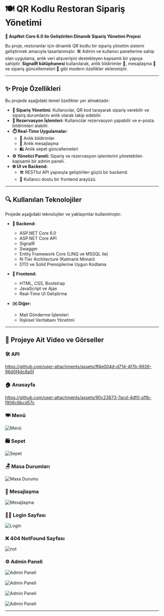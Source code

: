 # **🍽️ QR Kodlu Restoran Sipariş Yönetimi**  
**🔧 AspNet Core 6.0 ile Geliştirilen Dinamik Sipariş Yönetimi Projesi**  

Bu proje, restoranlar için dinamik QR kodlu bir sipariş yönetim sistemi geliştirmek amacıyla tasarlanmıştır. 🛠️ Admin ve kullanıcı panellerine sahip olan uygulama, anlık veri alışverişini destekleyen kapsamlı bir yapıya sahiptir. **SignalR kütüphanesi** kullanılarak, anlık bildirimler 📢, mesajlaşma 💬 ve sipariş güncellemeleri 🔄 gibi modern özellikler eklenmiştir.  

---

## **✨ Proje Özellikleri**  
Bu projede aşağıdaki temel özellikler yer almaktadır:  

- **🛒 Sipariş Yönetimi:** Kullanıcılar, QR kod tarayarak sipariş verebilir ve sipariş durumlarını anlık olarak takip edebilir.  
- **📧 Rezervasyon İşlemleri:** Kullanıcılar rezervasyon yapabilir ve e-posta bildirimleri alabilir.  
- **⏱️ Real-Time Uygulamalar:**  
  - 📢 Anlık bildirimler  
  - 💬 Anlık mesajlaşma  
  - 🛍️ Anlık sepet güncellemeleri  
- **⚙️ Yönetici Paneli:** Sipariş ve rezervasyon işlemlerini yönetebilen kapsamlı bir admin paneli.  
- **🌐 UI ve Backend:**  
  - 🛠️ RESTful API yapısıyla geliştirilen güçlü bir backend.  
  - 🎨 Kullanıcı dostu bir frontend arayüzü.  

---

## **🔍 Kullanılan Teknolojiler**  

Projede aşağıdaki teknolojiler ve yaklaşımlar kullanılmıştır:  

- **🔧 Backend:**  
  - ASP.NET Core 6.0  
  - ASP.NET Core API  
  - SignalR  
  - Swagger  
  - Entity Framework Core (LINQ ve MSSQL ile)  
  - N-Tier Architecture (Katmanlı Mimari)  
  - DTO ve Solid Prensiplerine Uygun Kodlama  

- **🎨 Frontend:**  
  - HTML, CSS, Bootstrap  
  - JavaScript ve Ajax  
  - Real-Time UI Geliştirme  

- **✉️ Diğer:**  
  - Mail Gönderme İşlemleri  
  - İlişkisel Veritabanı Yönetimi  

---

## **📸 Projeye Ait Video ve Görseller**

### **🛠️ API**
https://github.com/user-attachments/assets/ff4e004d-d714-4f7b-9926-96d0f4dc8a5f

### **🏠 Anasayfa**
https://github.com/user-attachments/assets/90c23873-7acd-4df0-a1fb-f906c6bcd57c

### **🍽️ Menü**
![Menü](https://github.com/user-attachments/assets/73139267-e04f-4146-b234-6870c3ff6f2c)

### **🛍️ Sepet**
![Sepet](https://github.com/user-attachments/assets/bd3efd10-211e-47f9-84c8-eb660f014001)

### **🪑 Masa Durumları**
![Masa Durumu](https://github.com/user-attachments/assets/dc99c78f-3fa4-4d6d-bc55-333205ac2ac1)

### **💬 Mesajlaşma**
![Mesajlaşma](https://github.com/user-attachments/assets/c7138581-9b38-4e29-9dff-6a3f722ad685)

### **👨‍💼 Login Sayfası**
![Login](https://github.com/user-attachments/assets/57a30405-4626-4af7-9d14-6db58fb981fa)

### **❌ 404 NotFound Sayfası**
![not](https://github.com/user-attachments/assets/5e65cdce-cf16-4ee2-a3ee-c98ce7b25b05)

### **⚙️ Admin Paneli**
![Admin Paneli](https://github.com/user-attachments/assets/24224b71-307b-4b8d-a525-6826548645a6)  
<br>
![Admin Paneli](https://github.com/user-attachments/assets/df26a45b-741f-420e-bda9-7a1717e1089b)  
<br>
![Admin Paneli](https://github.com/user-attachments/assets/f7acbefc-0349-4322-b7d9-0eb9025ba105)  
<br>
![Admin Paneli](https://github.com/user-attachments/assets/0701f1a1-6f58-4e33-9fd0-0d8b7c192031)  

---
